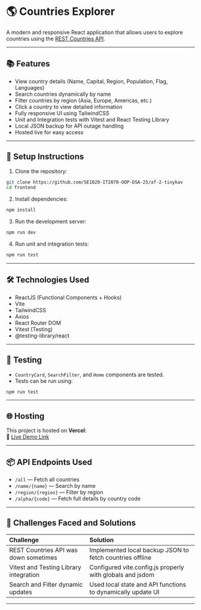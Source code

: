 # 🌎 Countries Explorer

A modern and responsive React application that allows users to explore countries using the [REST Countries API](https://restcountries.com/).

---

## 📚 Features

- View country details (Name, Capital, Region, Population, Flag, Languages)
- Search countries dynamically by name
- Filter countries by region (Asia, Europe, Americas, etc.)
- Click a country to view detailed information
- Fully responsive UI using TailwindCSS
- Unit and Integration tests with Vitest and React Testing Library
- Local JSON backup for API outage handling
- Hosted live for easy access

---

## 🚀 Setup Instructions

1. Clone the repository:

```bash
git clone https://github.com/SE1020-IT2070-OOP-DSA-25/af-2-tinykav
cd frontend
```

2. Install dependencies:

```bash
npm install
```

3. Run the development server:

```bash
npm run dev
```

4. Run unit and integration tests:

```bash
npm run test
```

---

## 🛠 Technologies Used

- ReactJS (Functional Components + Hooks)
- Vite
- TailwindCSS
- Axios
- React Router DOM
- Vitest (Testing)
- @testing-library/react

---

## 🧪 Testing

- `CountryCard`, `SearchFilter`, and `Home` components are tested.
- Tests can be run using:

```bash
npm run test
```

---

## 🌐 Hosting

This project is hosted on **Vercel**:  
🔗 [Live Demo Link](https://countries-explorer-hosting.vercel.app/)

---

## 📦 API Endpoints Used

- `/all` — Fetch all countries
- `/name/{name}` — Search by name
- `/region/{region}` — Filter by region
- `/alpha/{code}` — Fetch full details by country code

---

## 📝 Challenges Faced and Solutions

| Challenge                              | Solution                                                    |
| :------------------------------------- | :---------------------------------------------------------- |
| REST Countries API was down sometimes  | Implemented local backup JSON to fetch countries offline    |
| Vitest and Testing Library integration | Configured vite.config.js properly with globals and jsdom   |
| Search and Filter dynamic updates      | Used local state and API functions to dynamically update UI |

---
